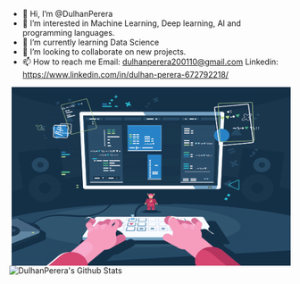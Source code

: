 - 👋 Hi, I’m @DulhanPerera
- 👀 I’m interested in Machine Learning, Deep learning, AI and programming languages.
- 🌱 I’m currently learning Data Science
- 💞️ I’m looking to collaborate on new projects.
- 📫 How to reach me Email: dulhanperera200110@gmail.com
                      Linkedin: https://www.linkedin.com/in/dulhan-perera-672792218/
                      
<p><img align="right"alt="gif" src="https://github.com/DulhanPerera/GitStats/blob/main/booting-up-developer-economy-how-tech-startups-are-helping-coders-build-and-test-software-faster.gif" width="500" height="320"/></p>
                      
<img align="left" alt="DulhanPerera's Github Stats" src="https://github-readme-stats.vercel.app/api?username=DulhanPerera&show_icons=true&hide_border=true" />

<!---
DulhanPerera/DulhanPerera is a ✨ special ✨ repository because its `README.md` (this file) appears on your GitHub profile.
You can click the Preview link to take a look at your changes.
--->
